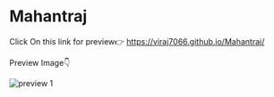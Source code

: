 # Mahantraj
Click On this link for preview👉
https://viraj7066.github.io/Mahantraj/




Preview Image👇

![preview 1](https://user-images.githubusercontent.com/123192491/227803248-baf85ff9-f395-48f9-a8a6-c0d52dd4e0f0.png)

